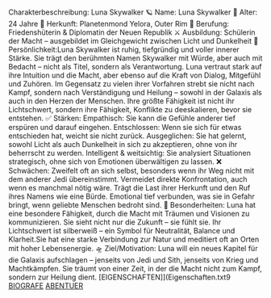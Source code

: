 Charakterbeschreibung: Luna Skywalker
🪐 Name: Luna Skywalker
🌌 Alter: 24 Jahre
🌠 Herkunft: Planetenmond Yelora, Outer Rim
🌟 Berufung: Friedenshüterin & Diplomatin der Neuen Republik
⚔️ Ausbildung: Schülerin der Macht – ausgebildet im Gleichgewicht zwischen Licht und Dunkelheit
🧬 Persönlichkeit:Luna Skywalker ist ruhig, tiefgründig und voller innerer Stärke. Sie trägt den berühmten Namen Skywalker mit Würde, aber auch mit Bedacht – nicht als Titel, sondern als Verantwortung. Luna vertraut stark auf ihre Intuition und die Macht, aber ebenso auf die Kraft von Dialog, Mitgefühl und Zuhören.
Im Gegensatz zu vielen ihrer Vorfahren strebt sie nicht nach Kampf, sondern nach Verständigung und Heilung – sowohl in der Galaxis als auch in den Herzen der Menschen. Ihre größte Fähigkeit ist nicht ihr Lichtschwert, sondern ihre Fähigkeit, Konflikte zu deeskalieren, bevor sie entstehen.
✅ Stärken: Empathisch: Sie kann die Gefühle anderer tief erspüren und darauf eingehen.
Entschlossen: Wenn sie sich für etwas entschieden hat, weicht sie nicht zurück.
Ausgeglichen: Sie hat gelernt, sowohl Licht als auch Dunkelheit in sich zu akzeptieren, ohne von ihr beherrscht zu werden. Intelligent & weitsichtig: Sie analysiert Situationen strategisch, ohne sich von Emotionen überwältigen zu lassen.
❌ Schwächen: Zweifelt oft an sich selbst, besonders wenn ihr Weg nicht mit dem anderer Jedi übereinstimmt.
Vermeidet direkte Konfrontation, auch wenn es manchmal nötig wäre.
Trägt die Last ihrer Herkunft und den Ruf ihres Namens wie eine Bürde.
Emotional tief verbunden, was sie in Gefahr bringt, wenn geliebte Menschen bedroht sind.
🔮 Besonderheiten: Luna hat eine besondere Fähigkeit, durch die Macht mit Träumen und Visionen zu kommunizieren. Sie sieht nicht nur die Zukunft – sie fühlt sie. Ihr Lichtschwert ist silberweiß – ein Symbol für Neutralität, Balance und Klarheit.Sie hat eine starke Verbindung zur Natur und meditiert oft an Orten mit hoher Lebensenergie.
🛸 Ziel/Motivation: Luna will ein neues Kapitel für die Galaxis aufschlagen – jenseits von Jedi und Sith, jenseits von Krieg und Machtkämpfen. Sie träumt von einer Zeit, in der die Macht nicht zum Kampf, sondern zur Heilung dient.
[EIGENSCHAFTEN]](Eigenschaften.txt9
[BIOGRAFE](biografie.md)
[ABENTUER](abenteuer.md)
